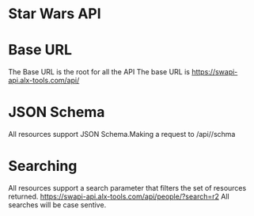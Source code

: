 # Star Wars API
# Base URL
The Base URL is the root for all the API
The base URL is
<span style="color:red">https://swapi-api.alx-tools.com/api/</span>

# JSON Schema
All resources support JSON Schema.Making a request to /api/<resource>/schma
# Searching
All resources support a search parameter that filters the set of resources returned.
https://swapi-api.alx-tools.com/api/people/?search=r2
All searches will be case sentive.

